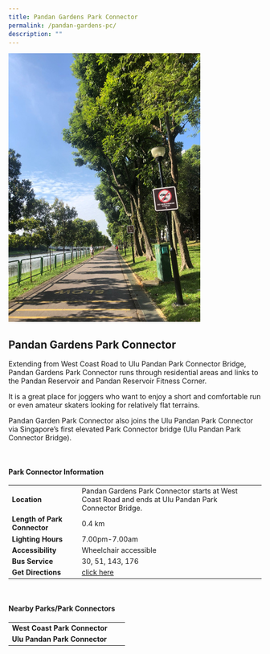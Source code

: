 ```yaml
---
title: Pandan Gardens Park Connector
permalink: /pandan-gardens-pc/
description: ""
---
```

![Pandan Gardens Park Connector](/images/pandan%20gardens%20park%20connector.jpg)

## Pandan Gardens Park Connector

Extending from West Coast Road to Ulu Pandan Park Connector Bridge, Pandan Gardens Park Connector runs through residential areas and links to the Pandan Reservoir and Pandan Reservoir Fitness Corner.

It is a great place for joggers who want to enjoy a short and comfortable run or even amateur skaters looking for relatively flat terrains.

Pandan Garden Park Connector also joins the Ulu Pandan Park Connector via Singapore’s first elevated Park Connector bridge (Ulu Pandan Park Connector Bridge).

<br>

#### Park Connector Information

|  |  |  |
| -------- | -------- | -------- |
| **Location** | Pandan Gardens Park Connector starts at&nbsp;West Coast Road&nbsp;and ends at&nbsp;Ulu Pandan Park Connector Bridge.|
| **Length of Park Connector** | 0.4 km  |
| **Lighting Hours** | 7.00pm-7.00am |
| **Accessibility** | Wheelchair accessible|
| **Bus Service** | 30, 51, 143, 176 |
| **Get Directions** | [click here](https://www.onemap.gov.sg/?lat=1.3193502&amp;lng=103.7503248) |

<br>

#### Nearby Parks/Park Connectors

|   |  |  |
| -------- | -------- | -------- |
| **West Coast Park Connector**
**Ulu Pandan Park Connector**|